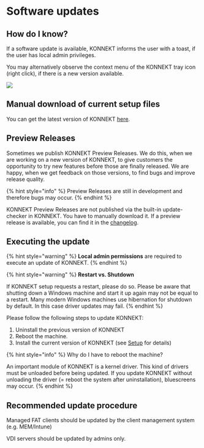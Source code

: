 # Software updates

## How do I know?

If a software update is available, KONNEKT informs the user with a toast, if the user has local admin privileges.&#x20;

You may alternatively observe the context menu of the KONNEKT tray icon (right click), if there is a new version available.

![](<../.gitbook/assets/2022-08-02 15\_34\_16-Window.png>)

## Manual download of current setup files

You can get the latest version of KONNEKT [here](https://trial.konnekt.io/).

## Preview Releases

Sometimes we publish KONNEKT Preview Releases. We do this, when we are working on a new version of KONNEKT, to give customers the opportunity to try new features before those are finally released. We are happy, when we get feedback on those versions, to find bugs and improve release quality.

{% hint style="info" %}
Preview Releases are still in development and therefore bugs may occur.
{% endhint %}

KONNEKT Preview Releases are not published via the built-in update-checker in KONNEKT. You have to manually download it. If a preview release is available, you can find it in the [changelog](../changelog.md).

## Executing the update

{% hint style="warning" %}
**Local admin permissions** are required to execute an update of KONNEKT.&#x20;
{% endhint %}

{% hint style="warning" %}
**Restart vs. Shutdown**

If KONNEKT setup requests a restart, please do so. Please be aware that shutting down a Windows machine and start it up again may not be equal to a restart. Many modern Windows machines use hibernation for shutdown by default. In this case driver updates may fail.
{% endhint %}

Please follow the following steps to update KONNEKT:

1. Uninstall the previous version of KONNEKT
2. Reboot the machine.
3. Install the current version of KONNEKT (see [Setup](setup.md) for details)

{% hint style="info" %}
Why do I have to reboot the machine?

An important module of KONNEKT is a kernel driver. This kind of drivers must be unloaded before being updated. If you update KONNEKT without unloading the driver (= reboot the system after uninstallation), bluescreens may occur.
{% endhint %}

## Recommended update procedure

Managed FAT clients should be updated by the client management system (e.g. MEM/Intune)

VDI servers should be updated by admins only.
